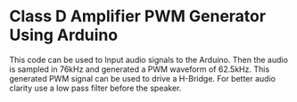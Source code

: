 # Class D Amplifier PWM Generator Using Arduino

This code can be used to Input audio signals to the Arduino. Then the audio is sampled in 76kHz and generated a PWM waveform of 62.5kHz. 
This generated PWM signal can be used to drive a H-Bridge. For better audio clarity use a low pass filter before the speaker. 
